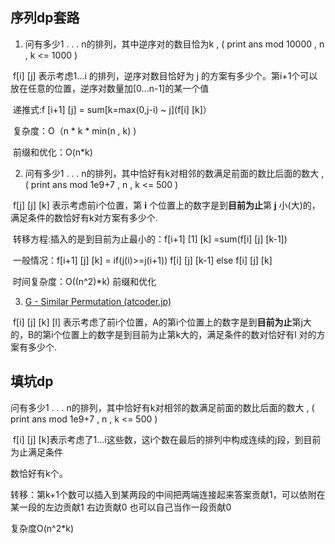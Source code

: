 ## 序列dp套路

1. 问有多少1 . . . n的排列，其中逆序对的数目恰为k , ( print ans mod 10000 , n , k <= 1000 )

​		f[i] [j] 表示考虑1...i 的排列，逆序对数目恰好为 j 的方案有多少个。第i+1个可以放在任意的位置，逆序对数量加[0...n-1]的某一个值

​		递推式:f [i+1] [j] = sum[k=max(0,j-i) ~ j](f[i] [k]）

​		复杂度：O（n * k * min(n , k) )		

​		前缀和优化：O(n*k)

2. 问有多少1 . . . n的排列，其中恰好有k对相邻的数满足前面的数比后面的数大 , ( print ans mod 1e9+7 , n , k <= 500 )

​		f[j] [j] [k] 表示考虑前i个位置，第 **i** 个位置上的数字是到**目前为止**第 **j** 小(大)的，满足条件的数恰好有k对方案有多少个.

​		转移方程:插入的是到目前为止最小的：f[i+1] [1] [k] =sum(f[i] [j] [k-1])  

​						一般情况：f[i+1] [j] [k] = if(j(i)>=j(i+1)) f[i] [j] [k-1] else f[i] [j] [k]

​		时间复杂度：O((n^2)*k)  前缀和优化

3. [G - Similar Permutation (atcoder.jp)](https://atcoder.jp/contests/abc282/tasks/abc282_g)

​		f[i] [j] [k] [l] 表示考虑了前i个位置，A的第i个位置上的数字是到**目前为止**第j大的，B的第i个位置上的数字是到目前为止第k大的，满足条件的数对恰好有l 对的方案有多少个.

## 填坑dp

问有多少1 . . . n的排列，其中恰好有k对相邻的数满足前面的数比后面的数大 , ( print ans mod 1e9+7 , n , k <= 500 )

​	f[i] [j] [k]表示考虑了1...i这些数，这i个数在最后的排列中构成连续的j段，到目前为止满足条件

数恰好有k个。

 转移：第k+1个数可以插入到某两段的中间把两端连接起来答案贡献1，可以依附在某一段的左边贡献1  右边贡献0  也可以自己当作一段贡献0

 复杂度O(n^2*k)	
